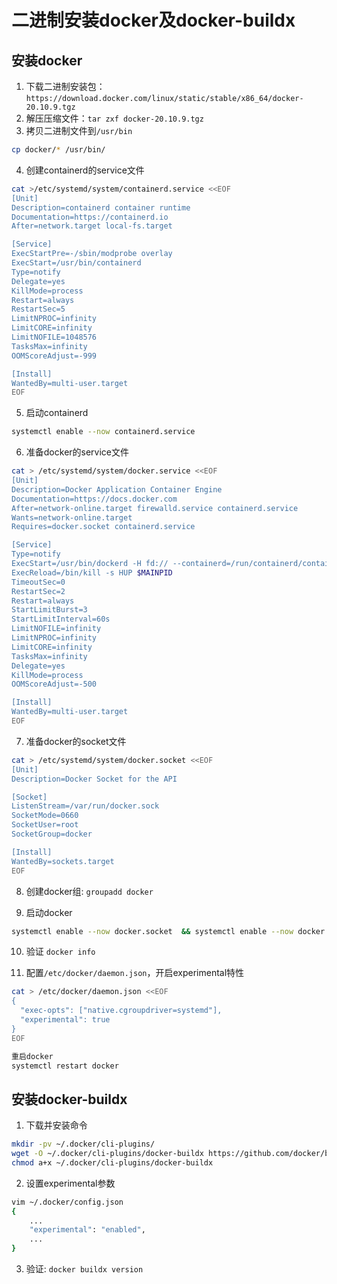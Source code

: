 # 二进制安装docker及docker-buildx
## 安装docker
1. 下载二进制安装包：`https://download.docker.com/linux/static/stable/x86_64/docker-20.10.9.tgz`
2. 解压压缩文件：`tar zxf docker-20.10.9.tgz`
3. 拷贝二进制文件到`/usr/bin`
```sh
cp docker/* /usr/bin/
```
4. 创建containerd的service文件
```sh
cat >/etc/systemd/system/containerd.service <<EOF
[Unit]
Description=containerd container runtime
Documentation=https://containerd.io
After=network.target local-fs.target

[Service]
ExecStartPre=-/sbin/modprobe overlay
ExecStart=/usr/bin/containerd
Type=notify
Delegate=yes
KillMode=process
Restart=always
RestartSec=5
LimitNPROC=infinity
LimitCORE=infinity
LimitNOFILE=1048576
TasksMax=infinity
OOMScoreAdjust=-999

[Install]
WantedBy=multi-user.target
EOF
```
5. 启动containerd
```sh
systemctl enable --now containerd.service
```

6. 准备docker的service文件
```sh
cat > /etc/systemd/system/docker.service <<EOF
[Unit]
Description=Docker Application Container Engine
Documentation=https://docs.docker.com
After=network-online.target firewalld.service containerd.service
Wants=network-online.target
Requires=docker.socket containerd.service

[Service]
Type=notify
ExecStart=/usr/bin/dockerd -H fd:// --containerd=/run/containerd/containerd.sock
ExecReload=/bin/kill -s HUP $MAINPID
TimeoutSec=0
RestartSec=2
Restart=always
StartLimitBurst=3
StartLimitInterval=60s
LimitNOFILE=infinity
LimitNPROC=infinity
LimitCORE=infinity
TasksMax=infinity
Delegate=yes
KillMode=process
OOMScoreAdjust=-500

[Install]
WantedBy=multi-user.target
EOF
```

7. 准备docker的socket文件
```sh
cat > /etc/systemd/system/docker.socket <<EOF
[Unit]
Description=Docker Socket for the API

[Socket]
ListenStream=/var/run/docker.sock
SocketMode=0660
SocketUser=root
SocketGroup=docker

[Install]
WantedBy=sockets.target
EOF
```

8. 创建docker组: `groupadd docker`

9. 启动docker
```sh
systemctl enable --now docker.socket  && systemctl enable --now docker.service
```

10. 验证 `docker info`

11. 配置`/etc/docker/daemon.json`，开启experimental特性
```sh
cat > /etc/docker/daemon.json <<EOF
{
  "exec-opts": ["native.cgroupdriver=systemd"],
  "experimental": true
}
EOF

重启docker
systemctl restart docker
```

## 安装docker-buildx
1. 下载并安装命令
``` sh
mkdir -pv ~/.docker/cli-plugins/
wget -O ~/.docker/cli-plugins/docker-buildx https://github.com/docker/buildx/releases/download/v0.8.2/buildx-v0.8.2.linux-amd64
chmod a+x ~/.docker/cli-plugins/docker-buildx 
```
2. 设置experimental参数
```sh
vim ~/.docker/config.json
{
    ...
    "experimental": "enabled",
    ...
}
```

3. 验证: `docker buildx version`
